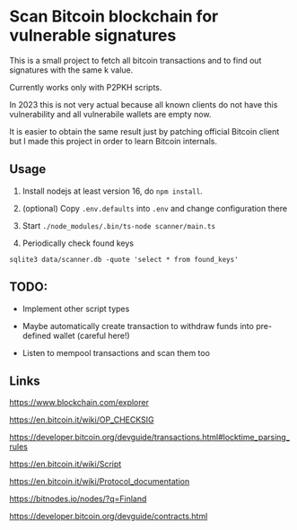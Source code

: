 # Scan Bitcoin blockchain for vulnerable signatures

This is a small project to fetch all bitcoin transactions and to find out signatures with the same k value.

Currently works only with P2PKH scripts.

In 2023 this is not very actual because all known clients do not have this vulnerability and all vulnerabile wallets are empty now.

It is easier to obtain the same result just by patching official Bitcoin client but I made this project in order to learn Bitcoin internals.

## Usage

1. Install nodejs at least version 16, do `npm install`.

2. (optional) Copy `.env.defaults` into `.env` and change configuration there

3. Start `./node_modules/.bin/ts-node scanner/main.ts`

4. Periodically check found keys

```
sqlite3 data/scanner.db -quote 'select * from found_keys'
```

## TODO:

- Implement other script types

- Maybe automatically create transaction to withdraw funds into pre-defined wallet (careful here!)

- Listen to mempool transactions and scan them too

## Links

https://www.blockchain.com/explorer

https://en.bitcoin.it/wiki/OP_CHECKSIG

https://developer.bitcoin.org/devguide/transactions.html#locktime_parsing_rules

https://en.bitcoin.it/wiki/Script

https://en.bitcoin.it/wiki/Protocol_documentation

https://bitnodes.io/nodes/?q=Finland

https://developer.bitcoin.org/devguide/contracts.html
